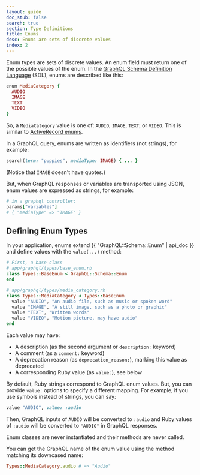 ```yaml
---
layout: guide
doc_stub: false
search: true
section: Type Definitions
title: Enums
desc: Enums are sets of discrete values
index: 2
---
```


Enum types are sets of discrete values. An enum field must return one of the possible values of the enum. In the [GraphQL Schema Definition Language](https://graphql.org/learn/schema/#type-language) (SDL), enums are described like this:

```ruby
enum MediaCategory {
  AUDIO
  IMAGE
  TEXT
  VIDEO
}
```

So, a `MediaCategory` value is one of: `AUDIO`, `IMAGE`, `TEXT`, or `VIDEO`. This is similar to [ActiveRecord enums](https://api.rubyonrails.org/classes/ActiveRecord/Enum.html).

In a GraphQL query, enums are written as identifiers (not strings), for example:

```ruby
search(term: "puppies", mediaType: IMAGE) { ... }
```

(Notice that `IMAGE` doesn't have quotes.)

But, when GraphQL responses or variables are transported using JSON, enum values are expressed as strings, for example:

```ruby
# in a graphql controller:
params["variables"]
# { "mediaType" => "IMAGE" }
```

## Defining Enum Types

In your application, enums extend {{ "GraphQL::Schema::Enum" | api_doc }} and define values with the `value(...)` method:

```ruby
# First, a base class
# app/graphql/types/base_enum.rb
class Types::BaseEnum < GraphQL::Schema::Enum
end

# app/graphql/types/media_category.rb
class Types::MediaCategory < Types::BaseEnum
  value "AUDIO", "An audio file, such as music or spoken word"
  value "IMAGE", "A still image, such as a photo or graphic"
  value "TEXT", "Written words"
  value "VIDEO", "Motion picture, may have audio"
end
```

Each value may have:

- A description (as the second argument or `description:` keyword)
- A comment (as a `comment:` keyword)
- A deprecation reason (as `deprecation_reason:`), marking this value as deprecated
- A corresponding Ruby value (as `value:`), see below

By default, Ruby strings correspond to GraphQL enum values. But, you can provide `value:` options to specify a different mapping. For example, if you use symbols instead of strings, you can say:

```ruby
value "AUDIO", value: :audio
```

Then, GraphQL inputs of `AUDIO` will be converted to `:audio` and Ruby values of `:audio` will be converted to `"AUDIO"` in GraphQL responses.

Enum classes are never instantiated and their methods are never called.

You can get the GraphQL name of the enum value using the method matching its downcased name:

```ruby
Types::MediaCategory.audio # => "Audio"
```
